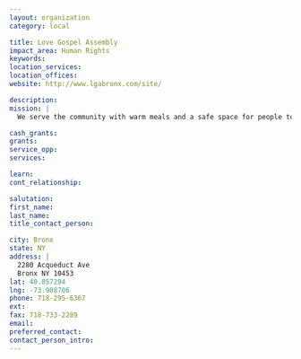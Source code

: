 ```yaml
---
layout: organization
category: local

title: Love Gospel Assembly
impact_area: Human Rights
keywords: 
location_services: 
location_offices: 
website: http://www.lgabronx.com/site/

description: 
mission: |
  We serve the community with warm meals and a safe space for people to congregate.

cash_grants: 
grants: 
service_opp: 
services: 

learn: 
cont_relationship: 

salutation: 
first_name: 
last_name: 
title_contact_person: 

city: Bronx
state: NY
address: |
  2280 Acqueduct Ave  
  Bronx NY 10453
lat: 40.857294
lng: -73.908706
phone: 718-295-6367
ext: 
fax: 718-733-2289
email: 
preferred_contact: 
contact_person_intro: 
---
```

